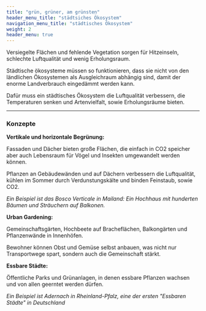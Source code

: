 ```yaml
---
title: "grün, grüner, am grünsten"
header_menu_title: "städtsiches Ökosystem"
navigation_menu_title: "städtisches Ökosystem"
weight: 2
header_menu: true
---
```


Versiegelte Flächen und fehlende Vegetation sorgen für Hitzeinseln, schlechte Luftqualität und wenig Erholungsraum.

Städtische ökosysteme müssen so funktionieren, dass sie nicht von den ländlichen Ökosystemen als Ausgleichraum abhängig sind, damit der enorme Landverbrauch eingedämmt werden kann.

Dafür muss ein städtisches Ökosystem die Luftqualität verbessern, die Temperaturen senken und Artenvielfalt, sowie Erholungsräume bieten.

---

### Konzepte

**Vertikale und horizontale Begrünung:**

Fassaden und Dächer bieten große Flächen, die einfach in CO2 speicher aber auch Lebensraum für Vögel und Insekten umgewandelt werden können.

Pflanzen an Gebäudewänden und auf Dächern verbessern die Luftqualität, kühlen im Sommer durch Verdunstungskälte und binden Feinstaub, sowie CO2.

*Ein Beispiel ist das Bosco Verticale in Mailand: Ein Hochhaus mit hunderten Bäumen und Sträuchern auf Balkonen.*

**Urban Gardening:**

Gemeinschaftsgärten, Hochbeete auf Bracheflächen, Balkongärten und Pflanzenwände in Innenhöfen.

Bewohner können Obst und Gemüse selbst anbauen, was nicht nur Transportwege spart, sondern auch die Gemeinschaft stärkt.

**Essbare Städte:**

Öffentliche Parks und Grünanlagen, in denen essbare Pflanzen wachsen und von allen geerntet werden dürfen.

*Ein Beispiel ist Adernach in Rheinland-Pfalz, eine der ersten "Essbaren Städte" in Deutschland*
